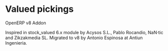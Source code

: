 Valued pickings
===============

OpenERP v8 Addon

Inspired in stock_valued 6.x module by Acysos S.L., Pablo Rocandio, NaN·tic and
Zikzakmedia SL.
Migrated to v8 by Antonio Espinosa at Antiun Ingenieria.
